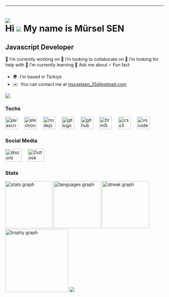 --- 
[![](https://komarev.com/ghpvc/?username=murselsen)](https://komarev.com)
<br>
Hi ![](https://user-images.githubusercontent.com/18350557/176309783-0785949b-9127-417c-8b55-ab5a4333674e.gif) My name is Mürsel SEN
==================================================================================================================================

Javascript Developer
-----------------------------

🔭 I’m currently working on 👯 I’m looking to collaborate on 🤝 I’m looking for help with 🌱 I’m currently learning 💬 Ask me about ⚡ Fun fact

* 🌍  I'm based in Türkiye
* ✉️  You can contact me at [murselsen\_35@hotmail.com](mailto:murselsen_35@hotmail.com)
 
 
<div align="left">
 <img src="https://visitor-badge.laobi.icu/badge?page_id=murselsen.murselsen&" />
</div>
<div>
<h3 align="left">Techs</h3>
<div align="left">

<img src="https://skillicons.dev/icons?i=js" alt="javascript logo" height="40"/>
<img width="12"/>

<img src="https://skillicons.dev/icons?i=electron" alt="electron logo" height="40"/>
<img width="12"/>

<img src="https://skillicons.dev/icons?i=nodejs" alt="nodejs logo" height="40"/>
<img width="12"/>

<img src="https://skillicons.dev/icons?i=git" alt="git logo" height="40"/>
<img width="12"/>

<img src="https://skillicons.dev/icons?i=github" alt="github logo" height="40"/>
<img width="12"/>

<img src="https://skillicons.dev/icons?i=html" alt="html5 logo" height="40"/>
<img width="12"/>

<img src="https://skillicons.dev/icons?i=css" alt="css3 logo" height="40"/>
<img width="12"/>

<img src="https://skillicons.dev/icons?i=vscode" alt="vscode logo" height="40"/>
<img width="12"/>
 
</div>
</div>
<div>
<h3 align="left">Social Media</h3>

<a href="discord.com/users/643474762085040138" target='__blank'><img src="https://raw.githubusercontent.com/poyrazavsever/readme-maker/9f115e8a71eadd6caeab48174a2e91b08a11ba03/public/SocialMedia/discord/default.svg" alt="discord logo" height="40" width="52"/></a>
<img width="12"/>
<a href="murselsen_35@hotmail.com" target='__blank'><img src="https://raw.githubusercontent.com/poyrazavsever/readme-maker/9f115e8a71eadd6caeab48174a2e91b08a11ba03/public/SocialMedia/outlook/default.svg" alt="Outlook logo" height="40" width="52"/></a>
<img width="12"/>
 
</div>
<div>
<h3 align="left">Stats</h3>
<div align="left">
<img src="https://github-readme-stats.vercel.app/api?username=murselsen&hide_title=false&hide_rank=false&show_icons=true&include_all_commits=true&count_private=true&disable_animations=false&theme=dracula&locale=en&hide_border=false&order=1" height="150" alt="stats graph"  />
<img src="https://github-readme-stats.vercel.app/api/top-langs?username=murselsen&locale=en&hide_title=false&layout=compact&card_width=320&langs_count=5&theme=dracula&hide_border=false&order=2" height="150" alt="languages graph"  />
<img src="https://streak-stats.demolab.com?user=murselsen&locale=en&mode=daily&theme=dracula&hide_border=false&border_radius=5&order=3" height="150" alt="streak graph"  />
<img src="https://github-profile-trophy.vercel.app?username=murselsen&theme=dracula&column=-1&row=1&margin-w=8&margin-h=8&no-bg=false&no-frame=false&order=4" height="200" alt="trophy graph"  />
 <img src="https://github-readme-stats.vercel.app/api/wakatime?username=murselsen&layout=compact&theme=dracula"/>
</div>
</div>
